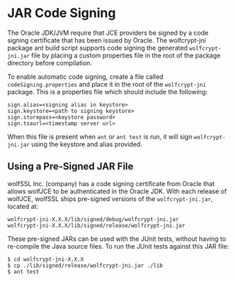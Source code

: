 #  JAR Code Signing

The Oracle JDK/JVM require that JCE providers be signed by a code signing
certificate that has been issued by Oracle. The wolfcrypt-jni package ant build
script supports code signing the generated `wolfcrypt-jni.jar` file by placing
a custom properties file in the root of the package directory before
compilation.

To enable automatic code signing, create a file called `codeSigning.properties`
and place it in the root of the `wolfcrypt-jni` package. This is a properties
file which should include the following:

```
sign.alias=<signing alias in keystore>
sign.keystore=<path to signing keystore>
sign.storepass=<keystore password>
sign.tsaurl=<timestamp server url>
```

When this file is present when `ant` or `ant test` is run, it will sign
`wolfcrypt-jni.jar` using the keystore and alias provided.

## Using a Pre-Signed JAR File

wolfSSL Inc. (company) has a code signing certificate from Oracle that allows
wolfJCE to be authenticated in the Oracle JDK.  With each release of wolfJCE,
wolfSSL ships pre-signed versions of the `wolfcrypt-jni.jar`, located at:

```
wolfcrypt-jni-X.X.X/lib/signed/debug/wolfcrypt-jni.jar
wolfcrypt-jni-X.X.X/lib/signed/release/wolfcrypt-jni.jar
```

These pre-signed JARs can be used with the JUnit tests, without having to
re-compile the Java source files.  To run the JUnit tests against this JAR file:

```
$ cd wolfcrypt-jni-X.X.X
$ cp ./lib/signed/release/wolfcrypt-jni.jar ./lib
$ ant test
```
